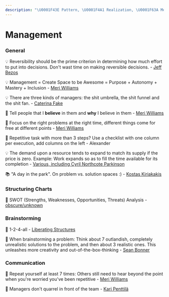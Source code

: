 ```yaml
---
description: "\U0001F43E Pattern, \U0001F4A1 Realization, \U0001F63A Meme, \U0001F52D Tool, \U0001F4DA Article/Book"
---
```


# Management

### General

💡 Reversibility should be the prime criterion in determining how much effort to put into decisions. Don't wast time on making reversible decisions. - [Jeff Bezos](https://www.businessinsider.de/jeff-bezos-on-type-1-and-type-2-decisions-2016-4)

💡 Management = Create Space to be Awesome = Purpose + Autonomy + Mastery + Inclusion - [Meri Williams](https://vimeo.com/99813968)

💡 There are three kinds of managers: the shit umbrella, the shit funnel and the shit fan. - [Caterina Fake](https://twitter.com/caterina/status/6715084157)

🐾 Tell people that I **believe** in them and **why** I believe in them - [Meri Williams](https://www.slideshare.net/meriwilliams/5-things-i-wish-id-known-sooner-about-scaling-teams-culture-at-turing-fest)

🐾 Focus on the right problems at the right time, different things come for free at different points - [Meri Williams](https://www.slideshare.net/meriwilliams/5-things-i-wish-id-known-sooner-about-scaling-teams-culture-at-turing-fest)

🐾 Repetitive task with more than 3 steps? Use a checklist with one column per execution, add columns on the left - Alexander

💡 The demand upon a resource tends to expand to match its supply if the price is zero. Example: Work expands so as to fill the time available for its completion - [Various, including Cyril Northcote Parkinson](https://en.wikipedia.org/wiki/Parkinson%27s_law)

📚 "A day in the park". On problem vs. solution spaces :\) - [Kostas Kiriakakis](http://kiriakakis.net/comics/mused/a-day-at-the-park)

### Structuring Charts

🔭 SWOT \(Strengths, Weaknesses, Opportunities, Threats\) Analysis - [obscure/unknown](https://en.wikipedia.org/wiki/SWOT_analysis)

### Brainstorming

🐾 1-2-4-all - [Liberating Structures](http://www.liberatingstructures.com/1-1-2-4-all/)

🐾 When brainstorming a problem: Think about 7 outlandish, completely unrealistic solutions to the problem, and then about 3 realistic ones. This unleashes more creativity and out-of-the-box-thinking - [Sean Bonner](https://www.linkedin.com/in/seanbonner/)

### Communication

🐾 Repeat yourself at least 7 times: Others still need to hear beyond the point when you're worried you've been repetitive - [Meri Williams](https://www.slideshare.net/meriwilliams/5-things-i-wish-id-known-sooner-about-scaling-teams-culture-at-turing-fest)

🐾 Managers don't quarrel in front of the team - [Kari Penttilä](https://www.linkedin.com/in/kari-penttil%C3%A4-0815a/)



